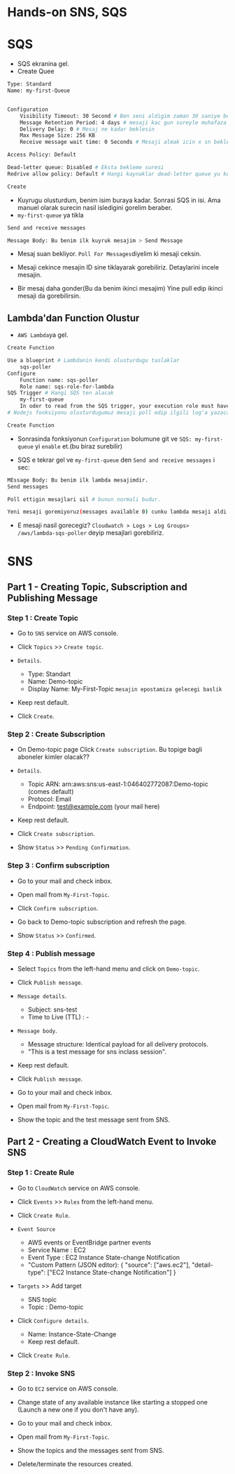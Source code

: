 # Hands-on SNS, SQS
# SQS

- SQS ekranina gel.
- Create Quee

```bash
Type: Standard
Name: my-first-Queue


Configuration
    Visibility Timeout: 30 Second # Ben seni aldigim zaman 30 saniye benimsin, 30 sn boyunca kimseye gorunemezsin
    Message Retention Period: 4 days # mesaji kac gun sureyle muhafaza edeceksin
    Delivery Delay: 0 # Mesaj ne kadar beklesin
    Max Message Size: 256 KB
    Receive message wait time: 0 Seconds # Mesaji almak icin x sn bekle, alamazsan diger mesaja gec. 

Access Policy: Default

Dead-letter queue: Disabled # Eksta bekleme suresi
Redrive allow policy: Default # Hangi kaynaklar dead-letter queue yu kullansin

Create
```

- Kuyrugu olusturdum, benim isim buraya kadar. Sonrasi SQS in isi. Ama manuel olarak surecin nasil isledigini gorelim beraber.
- `my-first-queue` ya tikla
```bash
Send and receive messages

Message Body: Bu benim ilk kuyruk mesajim > Send Message
```
- Mesaj suan bekliyor. `Poll For Messages`diyelim ki mesaji ceksin.
- Mesaji cekince mesajin ID sine tiklayarak gorebiliriz. Detaylarini incele mesajin.

- Bir mesaj daha gonder(Bu da benim ikinci mesajim) Yine pull edip ikinci mesaji da gorebilirsin.

## Lambda'dan Function Olustur

- `AWS Lambda`ya gel.

```bash
Create Function

Use a blueprint # Lambdanin kendi olusturdugu taslaklar
    sqs-poller
Configure
    Function name: sqs-poller
    Role name: sqs-role-for-lambda
SQS Trigger # Hangi SQS ten alacak
    my-first-queue
    In oder to read from the SQS trigger, your execution role must have proper permissions # kismi isaretli olsun
# Nodejs fonksiyonu olusturdugumuz mesaji poll edip ilgili log'a yazacak

Create Function
```
- Sonrasinda fonksiyonun `Configuration` bolumune git ve `SQS: my-first-queue` yi `enable` et.(bu biraz surebilir)

- SQS e tekrar gel ve `my-first-queue` den `Send and receive messages` i sec:

```bash
MEssage Body: Bu benim ilk lambda mesajimdir.
Send messages

Poll ettigin mesajlari sil # bunun normali budur.

Yeni mesaji goremiyoruz(messages available 0) cunku lambda mesaji aldi halletti.
```
- E mesaji nasil gorecegiz? `Cloudwatch > Logs > Log Groups> /aws/lambda-sqs-poller` deyip mesajlari gorebiliriz.

# SNS
## Part 1 - Creating Topic, Subscription and Publishing Message

### Step 1 : Create Topic

- Go to `SNS` service on AWS console.

- Click `Topics` >> `Create topic`.

- `Details`.
    - Type: Standart
    - Name: Demo-topic
    - Display Name: My-First-Topic `mesajin epostamiza gelecegi baslik`
- Keep rest default.

- Click `Create`.

### Step 2 : Create Subscription

- On Demo-topic page Click `Create subscription`. Bu topige bagli aboneler kimler olacak??

- `Details`.
    - Topic ARN: arn:aws:sns:us-east-1:046402772087:Demo-topic (comes default)
    - Protocol: Email
    - Endpoint: test@example.com (your mail here)

- Keep rest default.

- Click `Create subscription`.

- Show `Status` >> `Pending Confirmation`.

### Step 3 : Confirm subscription

- Go to your mail and check inbox.

- Open mail from `My-First-Topic`.

- Click `Confirm subscription`.

- Go back to Demo-topic subscription and refresh the page.

- Show `Status` >> `Confirmed`.

### Step 4 : Publish message

- Select `Topics` from the left-hand menu and click on `Demo-topic`.

- Click `Publish message`.

- `Message details`.
    - Subject: sns-test
    - Time to Live (TTL) : -

- `Message body`.
    - Message structure: Identical payload for all delivery protocols.
    - "This is a test message for sns inclass session".

- Keep rest default.

- Click `Publish message`.

- Go to your mail and check inbox.

- Open mail from `My-First-Topic`.

- Show the topic and the test message sent from SNS.

## Part 2 - Creating a CloudWatch Event to Invoke SNS 

### Step 1 : Create Rule

- Go to `CloudWatch` service on AWS console.

- Click `Events` >> `Rules` from the left-hand menu.

- Click `Create Rule`.

- `Event Source`
    - AWS events or EventBridge partner events
    - Service Name : EC2
    - Event Type : EC2 Instance State-change Notification
    -  "Custom Pattern (JSON editor):
{
  "source": ["aws.ec2"],
  "detail-type": ["EC2 Instance State-change Notification"]
}

- `Targets` >> Add target
    - SNS topic
    - Topic : Demo-topic
    
- Click `Configure details`.
    - Name:  Instance-State-Change
    - Keep rest default.

- Click `Create Rule`.

### Step 2 : Invoke SNS

- Go to `EC2` service on AWS console.

- Change state of any available instance like starting a stopped one (Launch a new one if you don't have any).

- Go to your mail and check inbox.

- Open mail from `My-First-Topic`.

- Show the topics and the messages sent from SNS.

- Delete/terminate the resources created.